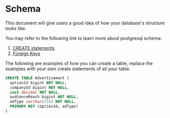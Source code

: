 # Schema

This document will give users a good idea of how your database's structure looks like.

You may refer to the following link to learn more about postgresql schema:

1. [CREATE statements](https://www.postgresqltutorial.com/postgresql-create-table/)
2. [Foreign Keys](https://www.postgresqltutorial.com/postgresql-foreign-key/)

The following are examples of how you can create a table, replace the examples with your own create statements of all your table.
```sql
CREATE TABLE Advertisement (
  optionId bigint NOT NULL,
  companyId bigint NOT NULL,
  cost decimal NOT NULL,
  audienceReach bigint NOT NULL,
  adType varchar(255) NOT NULL,
  PRIMARY KEY (optionId, adType)
)
```
